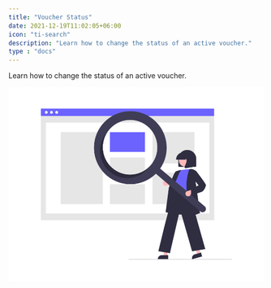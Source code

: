 ```yaml
---
title: "Voucher Status"
date: 2021-12-19T11:02:05+06:00
icon: "ti-search"
description: "Learn how to change the status of an active voucher."
type : "docs"
---
```


Learn how to change the status of an active voucher.

![image example](voucher-status.png "image")
